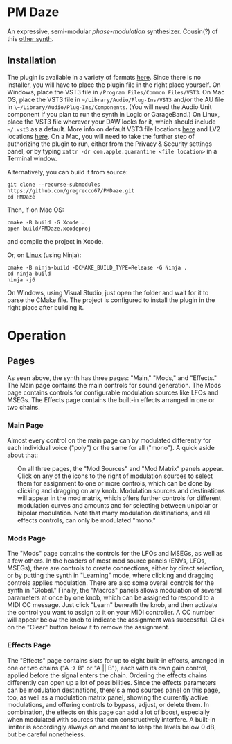 
# PM Daze

An expressive, semi-modular *phase-modulation* synthesizer. Cousin(?) of this [other synth](https://github.com/gregrecco67/AudiblePlanets).

## Installation
The plugin is available in a variety of formats [here](https://github.com/gregrecco67/PMDaze/releases). Since there is no installer, you will have to place the plugin file in the right place yourself. On Windows, place the VST3 file in `/Program Files/Common Files/VST3`. On Mac OS, place the VST3 file in `~/Library/Audio/Plug-Ins/VST3` and/or the AU file in `\~/Library/Audio/Plug-Ins/Components`. (You will need the Audio Unit component if you plan to run the synth in Logic or GarageBand.) On Linux, place the VST3 file wherever your DAW looks for it, which should include `~/.vst3` as a default. More info on default VST3 file locations [here](https://steinbergmedia.github.io/vst3_dev_portal/pages/Technical+Documentation/Locations+Format/Plugin+Locations.html) and LV2 locations [here](https://lv2plug.in/pages/filesystem-hierarchy-standard.html). On a Mac, you will need to take the further step of authorizing the plugin to run, either from the Privacy & Security settings panel, or by typing `xattr -dr com.apple.quarantine <file location>` in a Terminal window.

Alternatively, you can build it from source:
```
git clone --recurse-submodules https://github.com/gregrecco67/PMDaze.git
cd PMDaze 
```
Then, if on Mac OS:
```
cmake -B build -G Xcode .
open build/PMDaze.xcodeproj
```
and compile the project in Xcode.

Or, on [Linux](https://github.com/juce-framework/JUCE/blob/master/docs/Linux%20Dependencies.md) (using Ninja):
```
cmake -B ninja-build -DCMAKE_BUILD_TYPE=Release -G Ninja .
cd ninja-build
ninja -j6
```

On Windows, using Visual Studio, just open the folder and wait for it to parse the CMake file. The project is configured to install the plugin in the right place after building it.

# Operation

## Pages

As seen above, the synth has three pages: "Main," "Mods," and "Effects." The Main page contains the main controls for sound generation. The Mods page contains controls for configurable modulation sources like LFOs and MSEGs. The Effects page contains the built-in effects arranged in one or two chains.

### Main Page

Almost every control on the main page can by modulated differently for each individual voice ("poly") or the same for all ("mono"). A quick aside about that:

<ul>On all three pages, the "Mod Sources" and "Mod Matrix" panels appear. Click on any of the icons to the right of modulation sources to select them for assignment to one or more controls, which can be done by clicking and dragging on any knob. Modulation sources and destinations will appear in the mod matrix, which offers further controls for different modulation curves and amounts and for selecting between unipolar or bipolar modulation. Note that many modulation destinations, and all effects controls, can only be modulated "mono."</ul>

### Mods Page

The "Mods" page contains the controls for the LFOs and MSEGs, as well as a few others. In the headers of most mod source panels (ENVs, LFOs, MSEGs), there are controls to create connections, either by direct selection, or by putting the synth in "Learning" mode, where clicking and dragging controls applies modulation. There are also some overall controls for the synth in "Global." Finally, the "Macros" panels allows modulation of several parameters at once by one knob, which can be assigned to respond to a MIDI CC message. Just click "Learn" beneath the knob, and then activate the control you want to assign to it on your MIDI controller. A CC number will appear below the knob to indicate the assignment was successful. Click on the "Clear" button below it to remove the assignment.

### Effects Page

The "Effects" page contains slots for up to eight built-in effects, arranged in one or two chains ("A -> B" or "A || B"), each with its own gain control, applied before the signal enters the chain. Ordering the effects chains differently can open up a lot of possibilities. Since the effects parameters can be modulation destinations, there's a mod sources panel on this page, too, as well as a modulation matrix panel, showing the currently active modulations, and offering controls to bypass, adjust, or delete them. In combination, the effects on this page can add a lot of boost, especially when modulated with sources that can constructively interfere. A built-in limiter is accordingly always on and meant to keep the levels below 0 dB, but be careful nonetheless.


